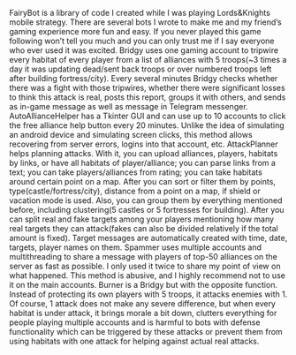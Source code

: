 FairyBot is a library of code I created while I was playing Lords&Knights mobile strategy. There are several bots I wrote to make me and my friend’s gaming experience more fun and easy. If you never played this game following won’t tell you much and you can only trust me if I say everyone who ever used it was excited.
Bridgy uses one gaming account to tripwire every habitat of every player from a list of alliances with 5 troops(~3 times a day it was updating dead/sent back troops or over numbered troops left after building fortress/city). Every several minutes Bridgy checks whether there was a fight with those tripwires, whether there were significant losses to think this attack is real, posts this report, groups it with others, and sends as in-game message as well as message in Telegram messenger.
AutoAllianceHelper has a Tkinter GUI and can use up to 10 accounts to click the free alliance help button every 20 minutes. Unlike the idea of simulating an android device and simulating screen clicks, this method allows recovering from server errors, logins into that account, etc.
AttackPlanner helps planning attacks. With it, you can upload alliances, players, habitats by links, or have all habitats of player/alliance; you can parse links from a text; you can take players/alliances from rating; you can take habitats around certain point on a map. After you can sort or filter them by points, type(castle/fortress/city), distance from a point on a map, if shield or vacation mode is used. Also, you can group them by everything mentioned before, including clustering(5 castles or 5 fortresses for building). After you can split real and fake targets among your players mentioning how many real targets they can attack(fakes can also be divided relatively if the total amount is fixed). Target messages are automatically created with time, date, targets, player names on them.
Spammer uses multiple accounts and multithreading to share a message with players of top-50 alliances on the server as fast as possible. I only used it twice to share my point of view on what happened. This method is abusive, and I highly recommend not to use it on the main accounts.
Burner is a Bridgy but with the opposite function. Instead of protecting its own players with 5 troops, it attacks enemies with 1. Of course, 1 attack does not make any severe difference, but when every habitat is under attack, it brings morale a bit down, clutters everything for people playing multiple accounts and is harmful to bots with defense functionality which can be triggered by these attacks or prevent them from using habitats with one attack for helping against actual real attacks.

